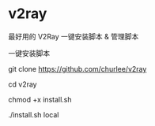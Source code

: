 # v2ray
最好用的 V2Ray 一键安装脚本 &amp; 管理脚本

一键安装脚本

git clone https://github.com/churlee/v2ray

cd v2ray

chmod +x install.sh

./install.sh local

